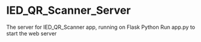 # IED_QR_Scanner_Server
The server for IED_QR_Scanner app, running on Flask Python
Run app.py to start the web server
